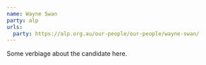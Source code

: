 ```yaml
---
name: Wayne Swan
party: alp
urls:
  party: https://alp.org.au/our-people/our-people/wayne-swan/
---
```

Some verbiage about the candidate here.
